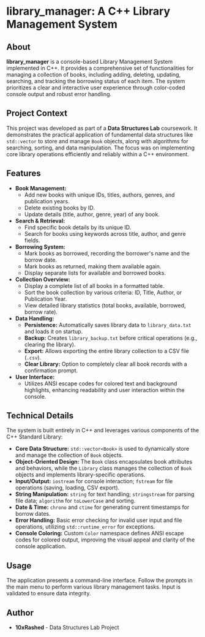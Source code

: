 # library_manager: A C++ Library Management System


## About

**library_manager** is a console-based Library Management System implemented in C++. It provides a comprehensive set of functionalities for managing a collection of books, including adding, deleting, updating, searching, and tracking the borrowing status of each item. The system prioritizes a clear and interactive user experience through color-coded console output and robust error handling.

## Project Context

This project was developed as part of a **Data Structures Lab** coursework. It demonstrates the practical application of fundamental data structures like `std::vector` to store and manage `Book` objects, along with algorithms for searching, sorting, and data manipulation. The focus was on implementing core library operations efficiently and reliably within a C++ environment.

## Features

-   **Book Management:**
    -   Add new books with unique IDs, titles, authors, genres, and publication years.
    -   Delete existing books by ID.
    -   Update details (title, author, genre, year) of any book.
-   **Search & Retrieval:**
    -   Find specific book details by its unique ID.
    -   Search for books using keywords across title, author, and genre fields.
-   **Borrowing System:**
    -   Mark books as borrowed, recording the borrower's name and the borrow date.
    -   Mark books as returned, making them available again.
    -   Display separate lists for available and borrowed books.
-   **Collection Overview:**
    -   Display a complete list of all books in a formatted table.
    -   Sort the book collection by various criteria: ID, Title, Author, or Publication Year.
    -   View detailed library statistics (total books, available, borrowed, borrow rate).
-   **Data Handling:**
    -   **Persistence:** Automatically saves library data to `library_data.txt` and loads it on startup.
    -   **Backup:** Creates `library_backup.txt` before critical operations (e.g., clearing the library).
    -   **Export:** Allows exporting the entire library collection to a CSV file (`.csv`).
    -   **Clear Library:** Option to completely clear all book records with a confirmation prompt.
-   **User Interface:**
    -   Utilizes ANSI escape codes for colored text and background highlights, enhancing readability and user interaction within the console.

## Technical Details

The system is built entirely in C++ and leverages various components of the C++ Standard Library:

-   **Core Data Structure:** `std::vector<Book>` is used to dynamically store and manage the collection of `Book` objects.
-   **Object-Oriented Design:** The `Book` class encapsulates book attributes and behaviors, while the `Library` class manages the collection of `Book` objects and implements library-specific operations.
-   **Input/Output:** `iostream` for console interaction; `fstream` for file operations (saving, loading, CSV export).
-   **String Manipulation:** `string` for text handling; `stringstream` for parsing file data; `algorithm` for `toLowerCase` and sorting.
-   **Date & Time:** `chrono` and `ctime` for generating current timestamps for borrow dates.
-   **Error Handling:** Basic error checking for invalid user input and file operations, utilizing `std::runtime_error` for exceptions.
-   **Console Coloring:** Custom `Color` namespace defines ANSI escape codes for colored output, improving the visual appeal and clarity of the console application.


## Usage

The application presents a command-line interface. Follow the prompts in the main menu to perform various library management tasks. Input is validated to ensure data integrity.

 
## Author

-   **10xRashed** - Data Structures Lab Project
